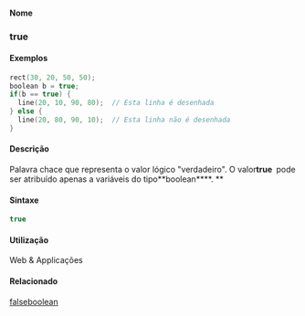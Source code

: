 
#### Nome
### true

#### Exemplos

```pde
rect(30, 20, 50, 50); 
boolean b = true; 
if(b == true) { 
  line(20, 10, 90, 80);  // Esta linha é desenhada 
} else { 
  line(20, 80, 90, 10);  // Esta linha não é desenhada
} 

```

#### Descrição
Palavra chace que representa o valor lógico "verdadeiro". O valor<span style="font-weight: bold;">**true** </span> pode ser atribuído apenas a variáveis do tipo**boolean****. **

#### Sintaxe
```pde
true

```

#### Utilização

	
Web & Applicações

#### Relacionado
[false](false)[boolean](boolean)
